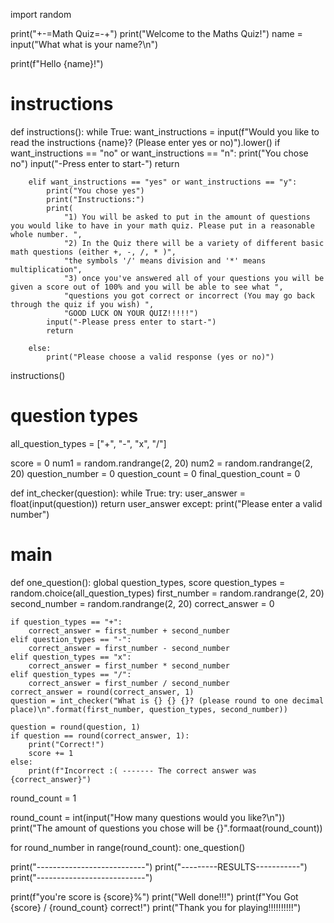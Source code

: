 import random

print("+-=Math Quiz=-+")
print("Welcome to the Maths Quiz!")
name = input("What what is your name?\n")

print(f"Hello {name}!")


# instructions
def instructions():
    while True:
        want_instructions = input(f"Would you like to read the instructions {name}? (Please enter yes or no)").lower()
        if want_instructions == "no" or want_instructions == "n":
            print("You chose no")
            input("-Press enter to start-")
            return

        elif want_instructions == "yes" or want_instructions == "y":
            print("You chose yes")
            print("Instructions:")
            print(
                "1) You will be asked to put in the amount of questions you would like to have in your math quiz. Please put in a reasonable whole number. ",
                "2) In the Quiz there will be a variety of different basic math questions (either +, -, /, * )",
                "the symbols '/' means division and '*' means multiplication",
                "3) once you've answered all of your questions you will be given a score out of 100% and you will be able to see what ",
                "questions you got correct or incorrect (You may go back through the quiz if you wish) ",
                "GOOD LUCK ON YOUR QUIZ!!!!!")
            input("-Please press enter to start-")
            return

        else:
            print("Please choose a valid response (yes or no)")


instructions()

# question types
all_question_types = ["+", "-", "x", "/"]

score = 0
num1 = random.randrange(2, 20)
num2 = random.randrange(2, 20)
question_number = 0
question_count = 0
final_question_count = 0


def int_checker(question):
    while True:
        try:
            user_answer = float(input(question))
            return user_answer
        except:
            print("Please enter a valid number")


# main
def one_question():
    global question_types, score
    question_types = random.choice(all_question_types)
    first_number = random.randrange(2, 20)
    second_number = random.randrange(2, 20)
    correct_answer = 0

    if question_types == "+":
        correct_answer = first_number + second_number
    elif question_types == "-":
        correct_answer = first_number - second_number
    elif question_types == "x":
        correct_answer = first_number * second_number
    elif question_types == "/":
        correct_answer = first_number / second_number
    correct_answer = round(correct_answer, 1)
    question = int_checker("What is {} {} {}? (please round to one decimal place)\n".format(first_number, question_types, second_number))

    question = round(question, 1)
    if question == round(correct_answer, 1):
        print("Correct!")
        score += 1
    else:
        print(f"Incorrect :( ------- The correct answer was {correct_answer}")


round_count = 1

round_count = int(input("How many questions would you like?\n"))
print("The amount of questions you chose will be {}".formaat(round_count))

for round_number in range(round_count):
    one_question()

print("---------------------------")
print("---------RESULTS-----------")
print("---------------------------")

print(f"you're score is {score}%")
print("Well done!!!")
print(f"You Got {score} / {round_count} correct!")
print("Thank you for playing!!!!!!!!!!")
